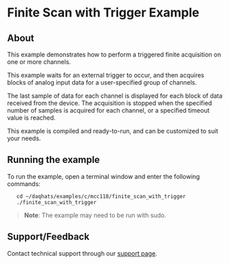 # Finite Scan with Trigger Example

## About
This example demonstrates how to perform a triggered finite acquisition on 
one or more channels. 

This example waits for an external trigger to occur, and then acquires blocks
of analog input data for a user-specified group of channels. 

The last sample of data for each channel is displayed for each block of data 
received from the device. The acquisition is stopped when the specified number 
of samples is acquired for each channel, or a specified timeout value is 
reached.

This example is compiled and ready-to-run, and can be customized to suit 
your needs.

## Running the example
To run the example, open a terminal window and enter the following commands:
```
   cd ~/daqhats/examples/c/mcc118/finite_scan_with_trigger
   ./finite_scan_with_trigger
```

>   **Note**: The example may need to be run with sudo.

## Support/Feedback
Contact technical support through our
[support page](https://www.mccdaq.com/support/support_form.aspx).
